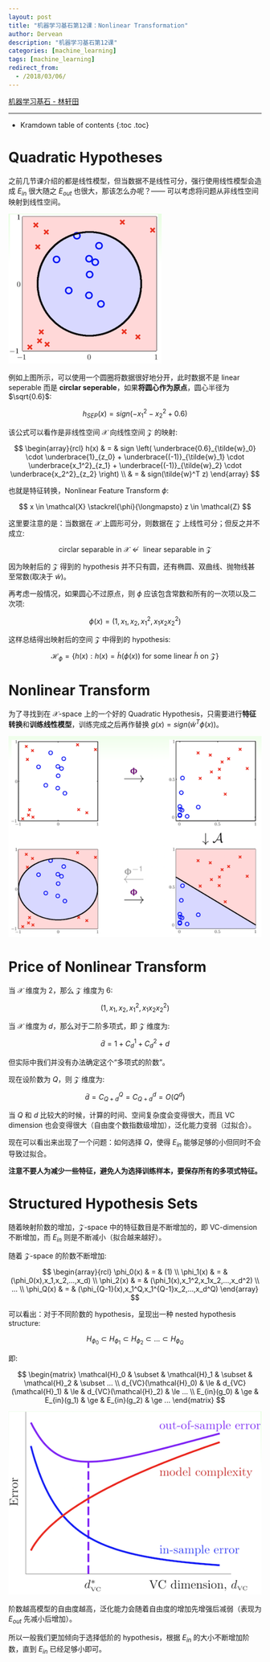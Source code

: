 ```yaml
---
layout: post
title: "机器学习基石第12课：Nonlinear Transformation"
author: Dervean
description: "机器学习基石第12课"
categories: [machine_learning]
tags: [machine_learning]
redirect_from:
  - /2018/03/06/
---
```


[机器学习基石 - 林轩田](https://www.csie.ntu.edu.tw/~htlin/course/mlfound17fall/)

---

* Kramdown table of contents
{:toc .toc}

# Quadratic Hypotheses

之前几节课介绍的都是线性模型，但当数据不是线性可分，强行使用线性模型会造成 $E_{in}$ 很大随之 $E_{out}$ 也很大，那该怎么办呢？—— 可以考虑将问题从非线性空间映射到线性空间。

![nonlinear-transformation-1](/images/machine-learning-foundations/nonlinear-transformation-1.png "Quadratic Hypotheses")

例如上图所示，可以使用一个圆圈将数据很好地分开，此时数据不是 linear seperable 而是 **circlar seperable**，如果**将圆心作为原点**，圆心半径为 $\sqrt{0.6}$:

$$
h_{SEP}(x) = sign(-x_1^2 - x_2^2 + 0.6)
$$

该公式可以看作是非线性空间 $\mathcal{X}$ 向线性空间 $\mathcal{Z}$ 的映射:

$$
\begin{array}{rcl}
h(x) & = & sign \left( \underbrace{0.6}_{\tilde{w}_0} \cdot \underbrace{1}_{z_0} + \underbrace{(-1)}_{\tilde{w}_1} \cdot \underbrace{x_1^2}_{z_1} + \underbrace{(-1)}_{\tilde{w}_2} \cdot \underbrace{x_2^2}_{z_2} \right) \\
     & = & sign(\tilde{w}^T z)
\end{array}
$$

也就是特征转换，Nonlinear Feature Transform $\phi$: 

$$
x \in \mathcal{X} \stackrel{\phi}{\longmapsto} z \in \mathcal{Z}
$$

这里要注意的是：当数据在 $\mathcal{X}$ 上圆形可分，则数据在 $\mathcal{Z}$ 上线性可分；但反之并不成立:

$$
\text{circlar separable in } \mathcal{X} \nleftarrow \text{ linear separable in } \mathcal{Z}
$$

因为映射后的 $\mathcal{Z}$ 得到的 hypothesis 并不只有圆，还有椭圆、双曲线、抛物线甚至常数(取决于 $\tilde{w}$)。

再考虑一般情况，如果圆心不过原点，则 $\phi$ 应该包含常数和所有的一次项以及二次项:

$$
\phi(x) = (1,x_1,x_2,x_1^2,x_1x_2x_2^2)
$$

这样总结得出映射后的空间 $\mathcal{Z}$ 中得到的 hypothesis:

$$
\mathcal{H}_{\phi} = \{h(x) : h(x) = \tilde{h}(\phi(x)) \text{ for some linear } \tilde{h} \text{ on } \mathcal{Z}\}
$$

# Nonlinear Transform

为了寻找到在 $\mathcal{X}\text{-space}$ 上的一个好的 Quadratic Hypothesis，只需要进行**特征转换**和**训练线性模型**，训练完成之后再作替换 $g(x) = sign(\tilde{w}^T\phi(x))$。

![nonlinear-transformation-2](/images/machine-learning-foundations/nonlinear-transformation-2.png "Nonlinear Transform")

# Price of Nonlinear Transform

当 $\mathcal{X}$ 维度为 2，那么 $\mathcal{Z}$ 维度为 6:

$$
(1,x_1,x_2,x_1^2,x_1x_2x_2^2)
$$

当 $\mathcal{X}$ 维度为 $d$，那么对于二阶多项式，即 $\mathcal{Z}$ 维度为:

$$
\tilde{d} = 1 + C_d^1 + C_d^2 + d
$$

但实际中我们并没有办法确定这个“多项式的阶数”。

现在设阶数为 $Q$，则 $\mathcal{Z}$ 维度为:

$$
\tilde{d} = C_{Q+d}^{Q} = C_{Q+d}^{d} = O(Q^d)
$$

当 $Q$ 和 $d$ 比较大的时候，计算的时间、空间复杂度会变得很大，而且 VC dimension 也会变得很大（自由度个数指数级增加），泛化能力变弱（过拟合）。

现在可以看出来出现了一个问题：如何选择 $Q$，使得 $E_{in}$ 能够足够的小但同时不会导致过拟合。

**注意不要人为减少一些特征，避免人为选择训练样本，要保存所有的多项式特征。**

# Structured Hypothesis Sets

随着映射阶数的增加，$\mathcal{Z}\text{-space}$ 中的特征数目是不断增加的，即 VC-dimension 不断增加，而 $E_{in}$ 则是不断减小（拟合越来越好）。

随着 $\mathcal{Z}\text{-space}$ 的阶数不断增加:

$$
\begin{array}{rcl}
\phi_0(x) & = & (1) \\
\phi_1(x) & = & (\phi_0(x),x_1,x_2,...,x_d) \\
\phi_2(x) & = & (\phi_1(x),x_1^2,x_1x_2,...,x_d^2) \\
... \\
\phi_Q(x) & = & (\phi_{Q-1}(x),x_1^Q,x_1^{Q-1}x_2,...,x_d^Q)
\end{array}
$$

可以看出：对于不同阶数的 hypothesis，呈现出一种 nested hypothesis structure:

$$
H_{\phi_0} \subset H_{\phi_1} \subset H_{\phi_2} \subset ... \subset H_{\phi_Q}  
$$

即:

$$
\begin{matrix}
\mathcal{H}_0	&	\subset	&	\mathcal{H}_1	&	\subset	&	\mathcal{H}_2	&	\subset ... \\
d_{VC}(\mathcal{H}_0)	&	\le	&	d_{VC}(\mathcal{H}_1)	&	\le	&	d_{VC}(\mathcal{H}_2)	&	\le ... \\
E_{in}(g_0)	&	\ge	&	E_{in}(g_1)	&	\ge	&	E_{in}(g_2)	&	\ge ...
\end{matrix}
$$

![vc-dimension-interpreting-1](/images/machine-learning-foundations/vc-dimension-interpreting-1.png "阶数不能太高，会导致 model complexity 和 outer-of-sample error 增加")

阶数越高模型的自由度越高，泛化能力会随着自由度的增加先增强后减弱（表现为 $E_{out}$ 先减小后增加）。

所以一般我们更加倾向于选择低阶的 hypothesis，根据 $E_{in}$ 的大小不断增加阶数，直到 $E_{in}$ 已经足够小即可。














